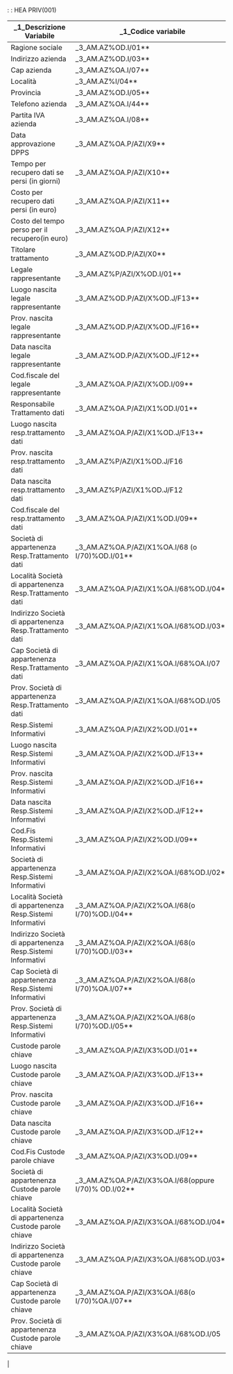  :  : HEA PRIV(001)

| _1_Descrizione Variabile|_1_Codice variabile|_1_Significato variabile |
| ---|----|----|
| Ragione sociale|_3_AM.AZ%OD.I/01** |**&AM.AZ%OD.I/01** |
| Indirizzo azienda| _3_AM.AZ%OD.I/03**|**&AM.AZ%OD.I/03** |
| Cap azienda| _3_AM.AZ%OA.I/07**|**&AM.AZ%OA.I/07** |
| Località|_3_AM.AZ%I/04** | **&AM.AZ%I/04** |
| Provincia|_3_AM.AZ%OD.I/05**|**&AM.AZ%OD.I/05** |
| Telefono azienda|_3_AM.AZ%OA.I/44**|**&AM.AZ%OA.I/44** |
| Partita IVA azienda|_3_AM.AZ%OA.I/08**| **&AM.AZ%OA.I/08** |
| Data approvazione DPPS|_3_AM.AZ%OA.P/AZI/X9**|**&AM.AZ%OA.P/AZI/X9** |
| Tempo per recupero dati se persi (in giorni)|_3_AM.AZ%OA.P/AZI/X10**|**&AM.AZ%OA.P/AZI/X10** |
| Costo per recupero dati persi (in euro)|_3_AM.AZ%OA.P/AZI/X11**|**&AM.AZ%OA.P/AZI/X11** |
| Costo del tempo perso per il recupero(in euro)|_3_AM.AZ%OA.P/AZI/X12**|**&AM.AZ%OA.P/AZI/X12** |
| Titolare trattamento|_3_AM.AZ%OD.P/AZI/X0**|**&AM.AZ%OD.P/AZI/X0** |
| Legale rappresentante|_3_AM.AZ%P/AZI/X%OD.I/01**|**&AM.AZ%P/AZI/X%OD.I/01** |
| Luogo nascita legale rappresentante|_3_AM.AZ%OD.P/AZI/X%OD.J/F13**|**&AM.AZ%OD.P/AZI/X%OD.J/F13** |
| Prov. nascita legale rappresentante|_3_AM.AZ%OD.P/AZI/X%OD.J/F16**|**&AM.AZ%OD.P/AZI/X%OD.J/F16** |
| Data nascita legale rappresentante|_3_AM.AZ%OD.P/AZI/X%OD.J/F12**|**&AM.AZ%OD.P/AZI/X%OD.J/F12** |
| Cod.fiscale del legale rappresentante|_3_AM.AZ%OA.P/AZI/X%OD.I/09**|**&AM.AZ%OA.P/AZI/X%OD.I/09** |
| Responsabile Trattamento dati|_3_AM.AZ%OA.P/AZI/X1%OD.I/01**|**&AM.AZ%OA.P/AZI/X1%OD.I/01** |
| Luogo nascita resp.trattamento dati|_3_AM.AZ%OA.P/AZI/X1%OD.J/F13**|**&AM.AZ%OA.P/AZI/X1%OD.J/F13** |
| Prov. nascita resp.trattamento dati|_3_AM.AZ%P/AZI/X1%OD.J/F16| **&AM.AZ%OA.P/AZI/X1%OD.J/F16** |
| Data nascita resp.trattamento dati|_3_AM.AZ%P/AZI/X1%OD.J/F12| **&AM.AZ%OA.P/AZI/X1%OD.J/F12** |
| Cod.fiscale del resp.trattamento dati|_3_AM.AZ%OA.P/AZI/X1%OD.I/09**|**&AM.AZ%OA.P/AZI/X1%OD.I/09** |
| Società di appartenenza Resp.Trattamento dati|_3_AM.AZ%OA.P/AZI/X1%OA.I/68 (o I/70)%OD.I/01**|**&AM.AZ%OA.P/AZI/X1%OA.I/68%OD.I/01** |
| Località Società di appartenenza Resp.Trattamento dati|_3_AM.AZ%OA.P/AZI/X1%OA.I/68%OD.I/04**|**&AM.AZ%OA.P/AZI/X1%OA.I/68%OD.I/04** |
| Indirizzo Società di appartenenza Resp.Trattamento dati|_3_AM.AZ%OA.P/AZI/X1%OA.I/68%OD.I/03**|**&AM.AZ%OA.P/AZI/X1%OA.I/68%OD.I/03** |
| Cap Società di appartenenza Resp.Trattamento dati|_3_AM.AZ%OA.P/AZI/X1%OA.I/68%OA.I/07  |**&AM.AZ%OA.P/AZI/X1%OA.I/68%OA.I/07** |
| Prov. Società di appartenenza Resp.Trattamento dati|_3_AM.AZ%OA.P/AZI/X1%OA.I/68%OD.I/05|&AM.AZ%OA.P/AZI/X1%OA.I/68%OD.I/05 |
| Resp.Sistemi Informativi|_3_AM.AZ%OA.P/AZI/X2%OD.I/01**|**&AM.AZ%OA.P/AZI/X2%OD.I/01** |
| Luogo nascita Resp.Sistemi Informativi|_3_AM.AZ%OA.P/AZI/X2%OD.J/F13**|**&AM.AZ%OA.P/AZI/X2%OD.J/F13** |
| Prov. nascita Resp.Sistemi Informativi|_3_AM.AZ%OA.P/AZI/X2%OD.J/F16**|**&AM.AZ%OA.P/AZI/X2%OD.J/F16** |
| Data nascita Resp.Sistemi Informativi|_3_AM.AZ%OA.P/AZI/X2%OD.J/F12**|**&AM.AZ%OA.P/AZI/X2%OD.J/F12** |
| Cod.Fis Resp.Sistemi Informativi|_3_AM.AZ%OA.P/AZI/X2%OD.I/09**|**&AM.AZ%OA.P/AZI/X2%OD.I/09** |
| Società di appartenenza Resp.Sistemi Informativi|_3_AM.AZ%OA.P/AZI/X2%OA.I/68%OD.I/02**|**&AM.AZ%OA.P/AZI/X2%OA.I/68%OD.I/02**  **&AM.AZ%OA.P/AZI/X2%OA.I/70%OD.I/01** |
| Località Società di appartenenza Resp.Sistemi Informativi|_3_AM.AZ%OA.P/AZI/X2%OA.I/68(o I/70)%OD.I/04**|**&AM.AZ%OA.P/AZI/X2%OA.I/68%OD.I/04** **&AM.AZ%OA.P/AZI/X2%OA.I/70%OD.I/04** |
| Indirizzo Società di appartenenza Resp.Sistemi Informativi|_3_AM.AZ%OA.P/AZI/X2%OA.I/68(o I/70)%OD.I/03**|**&AM.AZ%OA.P/AZI/X2%OA.I/68%OD.I/03** **&AM.AZ%OA.P/AZI/X2%OA.I/70%OD.I/03** |
| Cap Società di appartenenza Resp.Sistemi Informativi|_3_AM.AZ%OA.P/AZI/X2%OA.I/68(o I/70)%OA.I/07** |**&AM.AZ%OA.P/AZI/X2%OA.I/68%OA.I/07** **&AM.AZ%OA.P/AZI/X2%OA.I/70%OA.I/07** |
| Prov. Società di appartenenza Resp.Sistemi Informativi|_3_AM.AZ%OA.P/AZI/X2%OA.I/68(o I/70)%OD.I/05**|&AM.AZ%OA.P/AZI/X2%OA.I/68%OD.I/05** **&AM.AZ%OA.P/AZI/X2%OA.I/70%OD.I/05** |
| Custode parole chiave|_3_AM.AZ%OA.P/AZI/X3%OD.I/01**|**&AM.AZ%OA.P/AZI/X3%OD.I/01** |
| Luogo nascita Custode parole chiave|_3_AM.AZ%OA.P/AZI/X3%OD.J/F13**|**&AM.AZ%OA.P/AZI/X3%OD.J/F13** |
| Prov. nascita Custode parole chiave|_3_AM.AZ%OA.P/AZI/X3%OD.J/F16**|**&AM.AZ%OA.P/AZI/X3%OD.J/F16** |
| Data nascita Custode parole chiave|_3_AM.AZ%OA.P/AZI/X3%OD.J/F12**|**&AM.AZ%OA.P/AZI/X3%OD.J/F12** |
| Cod.Fis Custode parole chiave|_3_AM.AZ%OA.P/AZI/X3%OD.I/09**|**&AM.AZ%OA.P/AZI/X3%OD.I/09** |
| Società di appartenenza Custode parole chiave|_3_AM.AZ%OA.P/AZI/X3%OA.I/68(oppure I/70)% OD.I/02**|**&AM.AZ%OA.P/AZI/X3%OA.I/68%OD.I/02** **&AM.AZ%OA.P/AZI/X3%OA.I/70%OD.I/01** |
| Località Società di appartenenza Custode parole chiave|_3_AM.AZ%OA.P/AZI/X3%OA.I/68%OD.I/04**|**&AM.AZ%OA.P/AZI/X3%OA.I/68%OD.I/04** **&AM.AZ%OA.P/AZI/X3%OA.I/70%OD.I/04** |
| Indirizzo Società di appartenenza Custode parole chiave|_3_AM.AZ%OA.P/AZI/X3%OA.I/68%OD.I/03**|**&AM.AZ%OA.P/AZI/X3%OA.I/68%OD.I/03** **&AM.AZ%OA.P/AZI/X3%OA.I/70%OD.I/03** |
| Cap Società di appartenenza Custode parole chiave|_3_AM.AZ%OA.P/AZI/X3%OA.I/68(o I/70)%OA.I/07**  |**&AM.AZ%OA.P/AZI/X3%OA.I/68%OA.I/07** **&AM.AZ%OA.P/AZI/X3%OA.I/70%OA.I/07** |
| Prov. Società di appartenenza Custode parole chiave|_3_AM.AZ%OA.P/AZI/X3%OA.I/68%OD.I/05|&AM.AZ%OA.P/AZI/X3%OA.I/68%OD.I/05 **&AM.AZ%OA.P/AZI/X3%OA.I/70%OD.I/05** |
| 


